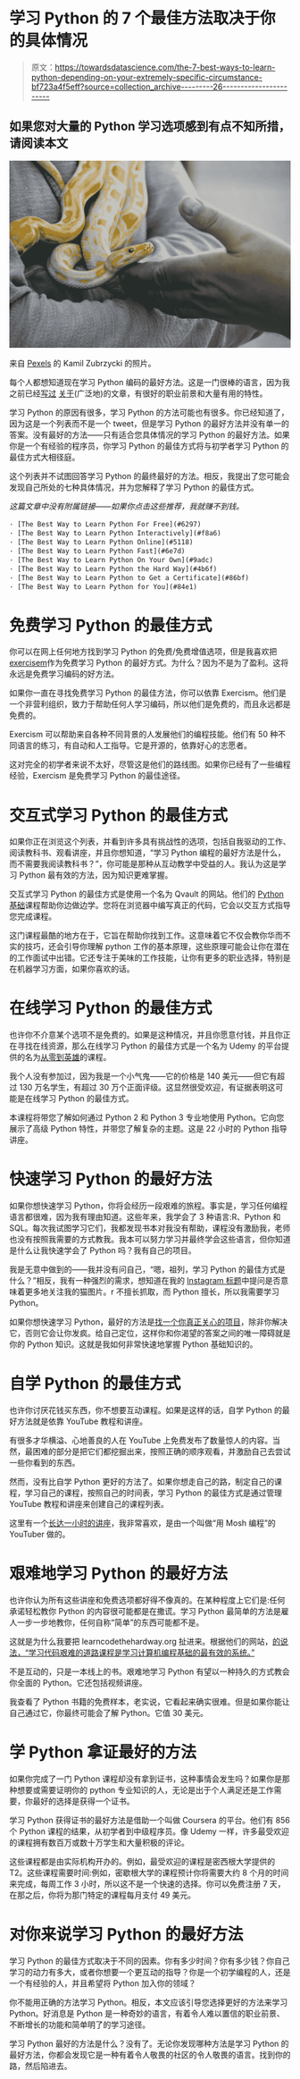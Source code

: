 # 学习 Python 的 7 个最佳方法取决于你的具体情况

> 原文：<https://towardsdatascience.com/the-7-best-ways-to-learn-python-depending-on-your-extremely-specific-circumstance-bf723a4f5eff?source=collection_archive---------26----------------------->

## 如果您对大量的 Python 学习选项感到有点不知所措，请阅读本文

![](img/4880891a10b7e981440431f4e4c54788.png)

来自 [Pexels](https://www.pexels.com/photo/close-up-photo-of-person-holding-yellow-and-white-snake-1394938/?utm_content=attributionCopyText&utm_medium=referral&utm_source=pexels) 的 Kamil Zubrzycki 的照片。

每个人都想知道现在学习 Python 编码的最好方法。这是一门很棒的语言，因为我之前已经[写过](/10-compelling-reasons-to-learn-python-for-data-science-fa31160321cb) [关于](https://qvault.io/misc/popular-coding-languages-2021/)(广泛地)的文章，有很好的职业前景和大量有用的特性。

学习 Python 的原因有很多，学习 Python 的方法可能也有很多。你已经知道了，因为这是一个列表而不是一个 tweet，但是学习 Python 的最好方法并没有单一的答案。没有最好的方法——只有适合您具体情况的学习 Python 的最好方法。如果你是一个有经验的程序员，你学习 Python 的最佳方式将与初学者学习 Python 的最佳方式大相径庭。

这个列表并不试图回答学习 Python 的最终最好的方法。相反，我提出了您可能会发现自己所处的七种具体情况，并为您解释了学习 Python 的最佳方式。

*这篇文章中没有附属链接——如果你点击这些推荐，我就赚不到钱。*

```
· [The Best Way to Learn Python For Free](#6297)
· [The Best Way to Learn Python Interactively](#f8a6)
· [The Best Way to Learn Python Online](#5118)
· [The Best Way to Learn Python Fast](#6e7d)
· [The Best Way to Learn Python On Your Own](#9adc)
· [The Best Way to Learn Python the Hard Way](#4b6f)
· [The Best Way to Learn Python to Get a Certificate](#86bf)
· [The Best Way to Learn Python for You](#84e1)
```

# 免费学习 Python 的最佳方式

你可以在网上任何地方找到学习 Python 的免费/免费增值选项，但是我喜欢把[exercisem](https://exercism.io/about)作为免费学习 Python 的最好方式。为什么？因为不是为了盈利。这将永远是免费学习编码的好方法。

如果你一直在寻找免费学习 Python 的最佳方法，你可以依靠 Exercism。他们是一个非营利组织，致力于帮助任何人学习编码，所以他们是免费的，而且永远都是免费的。

Exercism 可以帮助来自各种不同背景的人发展他们的编程技能。他们有 50 种不同语言的练习，有自动和人工指导。它是开源的，依靠好心的志愿者。

这对完全的初学者来说不太好，尽管这是他们的路线图。如果你已经有了一些编程经验，Exercism 是免费学习 Python 的最佳途径。

# 交互式学习 Python 的最佳方式

如果你正在浏览这个列表，并看到许多具有挑战性的选项，包括自我驱动的工作、阅读教科书、观看讲座，并且你想知道，“学习 Python 编程的最好方法是什么，而不需要我阅读教科书？”，你可能是那种从互动教学中受益的人。我认为这是学习 Python 最有效的方法，因为知识更难掌握。

交互式学习 Python 的最佳方式是使用一个名为 Qvault 的网站。他们的 [Python 基础](https://qvault.io/learn-python-course/)课程帮助你边做边学。您将在浏览器中编写真正的代码，它会以交互方式指导您完成课程。

这门课程最酷的地方在于，它旨在帮助你找到工作。这意味着它不仅会教你华而不实的技巧，还会引导你理解 python 工作的基本原理，这些原理可能会让你在潜在的工作面试中出错。它还专注于美味的工作技能，让你有更多的职业选择，特别是在机器学习方面，如果你喜欢的话。

# 在线学习 Python 的最佳方式

也许你不介意某个选项不是免费的。如果是这种情况，并且你愿意付钱，并且你正在寻找在线资源，那么在线学习 Python 的最佳方式是一个名为 Udemy 的平台提供的名为[从零到英雄](https://www.udemy.com/course/complete-python-bootcamp)的课程。

我个人没有参加过，因为我是一个小气鬼——它的价格是 140 美元——但它有超过 130 万名学生，有超过 30 万个正面评级。这显然很受欢迎，有证据表明这可能是在线学习 Python 的最佳方式。

本课程将带您了解如何通过 Python 2 和 Python 3 专业地使用 Python。它向您展示了高级 Python 特性，并带您了解复杂的主题。这是 22 小时的 Python 指导讲座。

# 快速学习 Python 的最好方法

如果你想快速学习 Python，你将会经历一段艰难的旅程。事实是，学习任何编程语言都很难，因为我有理由知道。这些年来，我学会了 3 种语言:R、Python 和 SQL。每次我试图学习它们，我都发现书本对我没有帮助，课程没有激励我，老师也没有按照我需要的方式教我。我本可以努力学习并最终学会这些语言，但你知道是什么让我快速学会了 Python 吗？我有自己的项目。

我是无意中做到的——我并没有问自己，“嗯，祖列，学习 Python 的最佳方式是什么？”相反，我有一种强烈的需求，想知道在我的 [Instagram 标题](http://instagram.com/astridandchumbo)中提问是否意味着更多地关注我的猫图片。r 不擅长抓取，而 Python 擅长，所以我需要学习 Python。

如果你想快速学习 Python，最好的方法是[找一个你真正关心的项目](/the-fastest-way-to-learn-to-code-be-invested-in-your-numbers-ccb24d55d856)，除非你解决它，否则它会让你发疯。给自己定位，这样你和你渴望的答案之间的唯一障碍就是你的 Python 知识。这就是我如何非常快速地掌握 Python 基础知识的。

# 自学 Python 的最佳方式

也许你讨厌花钱买东西，你不想要互动课程。如果是这样的话，自学 Python 的最好方法就是依靠 YouTube 教程和讲座。

有很多才华横溢、心地善良的人在 YouTube 上免费发布了数量惊人的内容。当然，最困难的部分是把它们都挖掘出来，按照正确的顺序观看，并激励自己去尝试一些你看到的东西。

然而，没有比自学 Python 更好的方法了。如果你想走自己的路，制定自己的课程，学习自己的课程，按照自己的时间表，学习 Python 的最佳方式是通过管理 YouTube 教程和讲座来创建自己的课程列表。

这里有一个[长达一小时的讲座](https://www.youtube.com/watch?v=kqtD5dpn9C8)，我非常喜欢，是由一个叫做“用 Mosh 编程”的 YouTuber 做的。

# 艰难地学习 Python 的最好方法

也许你认为所有这些讲座和免费选项都好得不像真的。在某种程度上它们是:任何承诺轻松教你 Python 的内容很可能都是在撒谎。学习 Python 最简单的方法是雇人一步一步地教你，任何自称“简单”的东西可能都不是。

这就是为什么我要把 learncodethehardway.org 扯进来。根据他们的网站，[的说法，“学习代码艰难的道路课程是学习计算机编程基础的最有效的系统。”](https://learncodethehardway.org/python/)

不是互动的，只是一本线上的书。艰难地学习 Python 有望以一种持久的方式教会你全面的 Python。它还包括视频讲座。

我查看了 Python 书籍的免费样本，老实说，它看起来确实很难。但是如果你能让自己通过它，你最终可能会了解 Python。它值 30 美元。

# 学 Python 拿证最好的方法

如果你完成了一门 Python 课程却没有拿到证书，这种事情会发生吗？如果你是那种想要或需要证明你的 python 专业知识的人，无论是出于个人满足还是工作需要，你最好的选择是获得一个证书。

学习 Python 获得证书的最好方法是借助一个叫做 Coursera 的平台。他们有 856 个 Python 课程的结果，从初学者到中级程序员。像 Udemy 一样，许多最受欢迎的课程拥有数百万或数十万学生和大量积极的评论。

这些课程都是由实际机构开办的。例如，最受欢迎的课程是密西根大学提供的 T2。这些课程需要时间:例如，密歇根大学的课程预计你将需要大约 8 个月的时间来完成，每周工作 3 小时，所以这不是一个快速的选择。你可以免费注册 7 天，在那之后，你将为那门特定的课程每月支付 49 美元。

# 对你来说学习 Python 的最好方法

学习 Python 的最佳方式取决于不同的因素。你有多少时间？你有多少钱？你自己学习的动力有多大，或者你想要一个更互动的指导？你是一个初学编程的人，还是一个有经验的人，并且希望将 Python 加入你的领域？

你不能用正确的方法学习 Python。相反，本文应该引导您选择更好的方法来学习 Python。好消息是 Python 是一种奇妙的语言，有着令人难以置信的职业前景、不断增长的功能和简单明了的学习途径。

学习 Python 最好的方法是什么？没有了。无论你发现哪种方法是学习 Python 的最好方法，你都会发现它是一种有着令人敬畏的社区的令人敬畏的语言。找到你的路，然后陷进去。